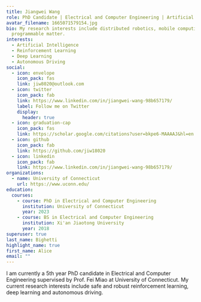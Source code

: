 ```yaml
---
title: Jiangwei Wang
role: PhD Candidate | Electrical and Computer Engineering | Artificial Intelligence
avatar_filename: 1665071579154.jpg
bio: My research interests include distributed robotics, mobile computing and
  programmable matter.
interests:
  - Artificial Intelligence
  - Reinforcement Learning
  - Deep Learning
  - Autonomous Driving
social:
  - icon: envelope
    icon_pack: fas
    link: jiw8020@outlook.com
  - icon: twitter
    icon_pack: fab
    link: https://www.linkedin.com/in/jiangwei-wang-98b657179/
    label: Follow me on Twitter
    display:
      header: true
  - icon: graduation-cap
    icon_pack: fas
    link: https://scholar.google.com/citations?user=bkpe6-MAAAAJ&hl=en
  - icon: github
    icon_pack: fab
    link: https://github.com/jiw18020
  - icon: linkedin
    icon_pack: fab
    link: https://www.linkedin.com/in/jiangwei-wang-98b657179/
organizations:
  - name: University of Connecticut
    url: https://www.uconn.edu/
education:
  courses:
    - course: PhD in Electrical and Computer Engineering
      institution: University of Connecticut
      year: 2023
    - course: BS in Electrical and Computer Engineering
      institution: Xi'an Jiaotong University
      year: 2018
superuser: true
last_name: Bighetti
highlight_name: true
first_name: Alice
email: ""
---
```

I﻿ am currently a 5th year PhD candidate in Electrical and Computer Engineering supervised by Prof. Fei Miao at University of Connecticut. My current research interests include safe and robust reinforcement learning, deep learning and autonomous driving.